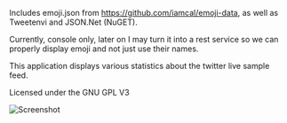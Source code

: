 Includes emoji.json from https://github.com/iamcal/emoji-data, as well as Tweetenvi and JSON.Net (NuGET).

Currently, console only, later on I may turn it into a rest service so we can properly display emoji and not just use their names.

This application displays various statistics about the twitter live sample feed.

Licensed under the GNU GPL V3

![Screenshot](http://i.imgur.com/ewAQdyS.png)
